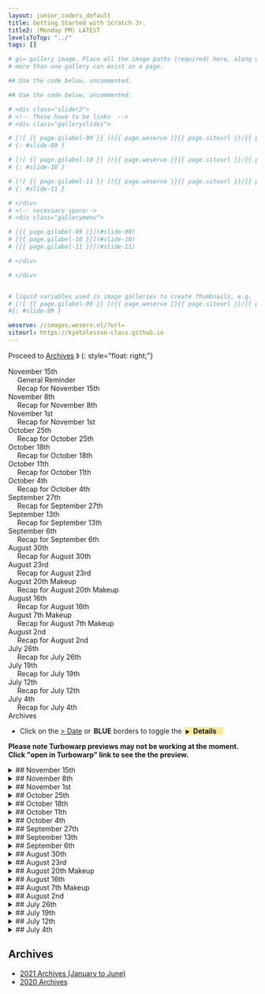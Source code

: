 ```yaml
---
layout: junior_coders_default
title: Getting Started with Scratch Jr.
title2: (Monday PM) LATEST
levelsToTop: "../"
tags: []

# gi= gallery image. Place all the image paths (required) here, along with an (optional) label (goes above the image)then paste the raw markdown in teh appropriate place.
# more than one gallery can exist on a page.

## Use the code below, uncommented.

## Use the code below, uncommented.

# <div class="slider2">
# <!-- These have to be links  -->
# <div class="galleryslides">

# [![ {{ page.gilabel-09 }} ]({{ page.weserve }}{{ page.siteurl }}/{{ page.dir }}{{ page.giurl-09 }}&w=477 )](./{{ page.giurl-09 }}){: target="_blank"}
# {: #slide-09 }

# [![ {{ page.gilabel-10 }} ]({{ page.weserve }}{{ page.siteurl }}/{{ page.dir }}{{ page.giurl-10 }}&w=477 )](./{{ page.giurl-10 }}){: target="_blank"}
# {: #slide-10 }

# [![ {{ page.gilabel-11 }} ]({{ page.weserve }}{{ page.siteurl }}/{{ page.dir }}{{ page.giurl-11 }}&w=477 )](./{{ page.giurl-11 }}){: target="_blank"}
# {: #slide-11 }

# </div>
# <!-- necessary space-->
# <div class="gallerymenu">

# [{{ page.gilabel-09 }}](#slide-09) 
# [{{ page.gilabel-10 }}](#slide-10)  
# [{{ page.gilabel-11 }}](#slide-11) 

# </div>

# </div>


# liquid variables used in image galleries to create thumbnails, e.g.
# [![ {{ page.gilabel-09 }} ]({{ page.weserve }}{{ page.siteurl }}/{{ page.dir }}{{ page.giurl-09 }}&w=477 )](./{{ page.giurl-09 }}){: target="_blank"}
#{: #slide-09 }

weserve: //images.weserv.nl/?url=
siteurl: https://kyotolesson-class.github.io
---
```



 
Proceed to [Archives](./a_mon0500pm-Archives.html) 》 
{: style="float: right;"}
<br clear="both">

<div id="toc">

* [November 15th](#november-15th)
  * [General Reminder](#general-reminder)
  * [Recap for November 15th](#recap-for-november-15th)
* [November 8th](#november-8th)
  * [Recap for November 8th](#recap-for-november-8th)
* [November 1st](#november-1st)
  * [Recap for November 1st](#recap-for-november-1st)
* [October 25th](#october-25th)
  * [Recap for October 25th](#recap-for-october-25th)
* [October 18th](#october-18th)
  * [Recap for October 18th](#recap-for-october-18th)
* [October 11th](#october-11th)
  * [Recap for October 11th](#recap-for-october-11th)
* [October 4th](#october-4th)
  * [Recap for October 4th](#recap-for-october-4th)
* [September 27th](#september-27th)
  * [Recap for September 27th](#recap-for-september-27th)
* [September 13th](#september-13th)
  * [Recap for September 13th](#recap-for-september-13th)
* [September 6th](#september-6th)
  * [Recap for September 6th](#recap-for-september-6th)
* [August 30th](#august-30th)
  * [Recap for August 30th](#recap-for-august-30th)
* [August 23rd](#august-23rd)
  * [Recap for August 23rd](#recap-for-august-23rd)
* [August 20th Makeup](#august-20th-makeup)
  * [Recap for August 20th Makeup](#recap-for-august-20th-makeup)
* [August 16th](#august-16th)
  * [Recap for August 16th](#recap-for-august-16th)
* [August 7th Makeup](#august-7th-makeup)
  * [Recap for August 7th Makeup](#recap-for-august-7th-makeup)
* [August 2nd](#august-2nd)
  * [Recap for August 2nd](#recap-for-august-2nd)
* [July 26th](#july-26th)
  * [Recap for July 26th](#recap-for-july-26th)
* [July 19th](#july-19th)
  * [Recap for July 19th](#recap-for-july-19th)
* [July 12th](#july-12th)
  * [Recap for July 12th](#recap-for-july-12th)
* [July 4th](#july-4th)
  * [Recap for July 4th](#recap-for-july-4th)
* [Archives](#archives)

</div>

* Click on the [> Date]() or <span style="color: var(--borderblue);  border-left: 9px solid var(--borderblue)!important;border-radius: 4px 4px; font-weight: bold; padding-left: 2px;">BLUE</span> borders to toggle the <span style="background-color:#ffeca0; border-left: 10px solid var(--borderblue) !important;border-radius: 4px 4px;"><b>  &nbsp;<span style="font-size: 70%">▶︎</span>&nbsp;&nbsp;Details&nbsp;&nbsp;&nbsp;&nbsp;</b></span>

**Please note Turbowarp previews may not be working at the moment. Click "open in Turbowarp" link to see the the preview.**

<details markdown=1>
<summary markdown=1>## November 15th
</summary>

## November 15th

### General Reminder

It is important for the safety of your children that we have written notice if anyone other than a guardian/parent is to pick up or take responsibility for your child at pickup time. This includes having the child wait with them until you arrive. Please be sure to tell us (in writing, e.g. via line) if you need to allow someone to pickup or take charge of your child. 

### Recap for November 15th

Basic Paint Battle Game
  : Today, some students worked on modifying a basic Paint Battle/Splatton type game.

{% include zakviewer.html Name="PBRR base game 2021 11 15 on Scratch" ID="https://scratch.mit.edu/projects/602449292/editor" caption="If you press space, a number representing the amount of white appears. The lower this number, the better your score." %}

The goal for them was to add their own character, make the character move randomly around the screen. Then, using the brightness effect, the character should stamp a white outline of itself, which erases any paint blobs beneath it. To do this they use blocks like this:

{% include imgur.html title="" ID="https://i.imgur.com/dhcLgZh.png" caption="" width="" height="" spacer="" %}


Student S
  : This version includes two games in one. 

{% include zakviewer.html Name="Student S Paint battle rifle randomized" ID="https://scratch.mit.edu/projects/601619813/editor" caption="In addition to the splatton type game, you have to avoid the squid. If your mouse touches the squid, the game is over." %}


Student M 
  : He used a house for his character. 
{% include zakviewer.html Name="Paint battle rifle randomized remix on Scratch" ID="https://scratch.mit.edu/projects/601341489/" caption="" %}

Student A
  : This game uses a star moving in a circle, and another character that says stop.
{% include zakviewer.html Name="Painter Gun Game on Scratch" ID="https://scratch.mit.edu/projects/601318429/" caption="" %}

Student J
  : Student J used a Dinosaur for his character

  {% include zakviewer.html Name="Paint battle rifle randomized remix on Scratch" ID="https://scratch.mit.edu/projects/601318434/" caption="" %}

Individual Projects 
  : Other students worked on individual projects. 

Sea Bun Pet 
  : Student K is in the process of creating a Sea Bun Pet Game. She is using various when key pressed blocks to do various actions. 

{% include zakviewer.html Name="sea bun pet 2021 11 15 on Scratch" ID="https://scratch.mit.edu/projects/602450233/editor" caption="Today she modified the project design (press space). Press h to see the ball, s to change size of slug. Click the name box to change the name." %}

FNF 
  : Student H continued working on his FNF project. 

{% include zakviewer.html Name="FNF resources remix 2021 11 15 " ID="https://scratch.mit.edu/projects/602457655/" caption="He added some characters and animated them on the menu screen. Click Story to see them." %}

</details>


<details markdown=1>
<summary markdown=1>## November 8th 
</summary>

## November 8th 



### Recap for November 8th 



Animating a character
  : Student A added an animation to her Mario Game (Like Grey) character. She stumbled at one point because she made the character change costume twice, which undid the action she wanted. That game being finished, she looked for a new project to do.

{% include zakviewer.html Name="Like Grey copy" ID="https://scratch.mit.edu/projects/593059358/" caption="" %}


Ask Block
  : Student K learned how to use the ask block, make a variable to store the value of the answer, and show the answer on the screen. For a while she worked with a drawing tablet, and explored using the paint area functions.


FNF
  : Student H made his movie stop when it reached a certain size, then continue until it was finished by using a repeat until block. He figured out by himself how to switch to the menu screen when the intro movie was finished and show the first character. Well, almost...


Splatoon
  : Student M hacked a Splatoon type project by adding more characters and giving them more powers. He did some debugging when the up arrow motion on his characters stopped moving. Student M know alot about how games are played and how to hack them to make them more playable, his challenge will be on taking those skills and making his own games. 

{% include zakviewer.html Name="スプラトゥーン / splatoon remix" ID="https://scratch.mit.edu/projects/596375420/" caption="" %}


Inventing a new game: Death Ray Variation
  : Student S started with a death ray 
  
{% include zakviewer.html Name="Death Rays" ID="https://scratch.mit.edu/projects/587873991/" caption="This a teacher demo of various rays..." %}

and turned it into a game. He created several "enemy balls" that attack Voldermort by going to edges and gliding towards him. If they touch a death ray, they "die". We did some debugging so that they would return to their original position when hit.

{% include zakviewer.html Name="Death Rays\. copy remix on Scratch" ID="https://scratch.mit.edu/projects/597164047/" caption="The return to original position is still unfinished" %}

First Platformer
  :  Student J wanted to make a Mario type game. He quickly learned how to make backgrounds and his main sprite. He wanted to edit his background, but couldn'T because it was a bitmap, which led to an attempt at a simple explanation of the difference between bitmap and vector drawing. 

{% include zakviewer.html Name="Platformer" ID="https://scratch.mit.edu/projects/593075989/" caption="" %}

</details>

<details markdown=1>
<summary markdown=1>## November 1st
</summary>

## November 1st


### Recap for November 1st

Underwater Sea Slug Project 
  : Following on their interest in Sea Slugs, Student K made the beginnings of and undersea themed project. They used pixlr to remove the background from an image of a sea slug. They used a lot of when key pressed and switch backdrop and backdrop changed blocks to control the visible items, and included an instructions page. They also began using the ask block.

{% include zakviewer.html Name="Sea Slug Project" ID="https://scratch.mit.edu/projects/593633417/" caption="Press any key to see the instructions page" %}

Soccer game
  : Student J made their first Scratch Project, a soccer game project.


{% include zakviewer.html Name="Soccer Game 2021 11 01" ID="https://scratch.mit.edu/projects/593083121/editor/" caption="press the green flag to see the player move." %}


Space Shooter 
  : Student S made great strides on his space shooter. We discussed the advantages and disadvantages of using individual sprites and of using clones for this type of project. After thinking about it he chose to use individual sprites, and meticulously copied and verified his code in each one. By using glides instead of move blocks for the balls this project became quite challenging and different than the usual Space invaders game. Other students really enjoyeed watching and playing this game.

{% include zakviewer.html Name="Space Invaders 2021 11 01 on Scratch" ID="https://scratch.mit.edu/projects/593635410/" caption="Press left and right arrow to move shooter and up arrow to shoot." %}

Remix and Hack
  : Student M continues to explore a variety of games. He enjoys in changing them so they are more playable. Today's favorite was a Submarine game.
{% include zakviewer.html Name="Submarin remix on Scratch" ID="https://scratch.mit.edu/projects/593081843/" caption="" %}

FNF 
  : Student H continues his FNF game. He spent some time collecting and selecting resources for the project. In addition, he developed a plan for the opening sequence, and began walking through coding the initial sequence together. 

{% include zakviewer.html Name="FNF resources remix copy on Scratch" ID="https://scratch.mit.edu/projects/593081941/editor" caption="Press Story to start the opening sequence." %}


</details>


<details markdown=1>
<summary markdown=1>## October 25th
</summary>

## October 25th

### Recap for October 25th



Clicker Game and Shooting Game
  : Student S finished his Space Clicker Game, and began a new project. The first challenge in the new game was how to make the balls take random positions only in the upper half of the screen. I encouraged him to define exactly where he wanted the balls to go in words, and as he did it he figured out how to do it.

{% include zakviewer.html Name="Shootgame 2021 10 25 S original slightly modified" ID="https://scratch.mit.edu/projects/589645847/" caption="" %}

{% include zakviewer.html Name="Space clicker" ID="https://scratch.mit.edu/projects/562106841/" caption="" %}

FNF
  : Student H started out by analyzing several versions of Friday Night Funkin', and making list of resources, actors, events, and features he wanted to include in his own version of the game. After doing that, he began designing his own main character. 


Corrections and Hacks
  : Student M's specialty is hacking existing projects to make them infinitely playable or behave interestingly. Last week he made some changes to one project, but it didn't quite work the way he wanted. This week we worked through how to get the bullets to fly at the right angle by pointing the second shooter in the right direction, and getting the bullet to point in the same direction. He also worked on hacking some more projects. He had gained wide experience on how different games work.

{% include zakviewer.html Name="TD for M 2021 10 18 Fixed" ID="https://scratch.mit.edu/projects/586318215/" caption="" %}

Platformer with Lava
  : Student A picked up on project that you've made quite some time ago we added traps lava and spikes to her project we started out with a simple lava and then we I showed her how to make it appear only on a particular screen when she understood that basic method she then on her own created similar pitfalls on all the other screens

ScratchJr. Music Project
  : Student J in ScratchJr. had an original idea for a music project where a drum of hammer would hit a drum and make a sound. We then expanded this by adding more drums and by making the hammer twirl across the screen

{% include imgurmp4.html link="https://i.imgur.com/8IClyf8.mp4" %}


Soundtrap
  : Student K opened a new Sountrap account and began exploring adding tracks and modifying them to make interesting sounds. Today was mostly an exploration day, and maybe next week we will try some more guided work.



</details>


<details markdown=1>
<summary markdown=1>## October 18th
</summary>

## October 18th

### Recap for October 18th


* Student J worked on developing his ScratchJr. Space Invaders into a story with a game. The story begins with a villain disrupting 2 by-standers. A hero comes and the villain and hero fight (i.e. the Space Invaders game). When the player wins the game, the hero then returns to the bystanders. The coding involved a variety of blocks, including the introduction of the change scene block.


* Student A completed a new String Figures game and began planning her next project.

{% include zakviewer.html Name="Ayatori" ID="https://scratch.mit.edu/projects/582228901/" caption="The student learned how to add project instructions ot the background using the text box control in the paint editor." %}

* Student S continued his Clicker game. This week he added a timer, which involved identifying the places where the timer needed to be reset and where it should be tested to trigger the game over condition. 


* Student H found a model for a project from a modification of the Friday Night Funk Music Rhythm game, and began to recreate the model by importing characters, coding basic movement, and designing his home screen and how it would function. 

{% include zakviewer.html Name="FNF vs. Mickey" ID="https://scratch.mit.edu/projects/586292667/" caption="In addition to this inital coding, he developed a clear set of events and actions for the beginning of his game that he will implement next class." %}


* Student M worked on modifying a Tower Defense game. He added a new character and attempted to recreate the bullet firing event by reusing and modifying code. He began to understand (with a little help) how to identify the relevant pieces of code. As class ended however, he introduced a coding error that will give him a chance to practice troubleshooting next week. This is still a work in progress but an interesting challenge. 


* Student H2 worked on a project inspired by the Battle Cats project. 

* Student K was introduced to using a drawing tablet and made several new characters using it.

</details>



<details markdown=1>
<summary markdown=1>## October 11th
</summary>

## October 11th


### Recap for October 11th

We played a game based on a lecture by [Professor 井本陽久](https://logmi.jp/business/articles/322794). The game consists of a 6x6 grid. Student place a "1" in 6 of the squares. The remaining squares in the grid automatically receive higher number based on the game rules. The goal is to produce the highest possible number in the grid. If the "1"s represent people who have a virus in a room, people who "get sick" (higher numbers) are ones standing next to 2 or more sick people. The later numbers represent people who get sick after so many days. The goal of the game is both to get everyone sick, but as slowly as possible. 

The game is very good for teaching logical thinking, problems solving, concentration, amongst other other mental skills. Kids worked on their own, with some kids being able to beat the minimum score of 6. The game is open ended in that no one knows what the highest possible number is. In fact, after working very hard on it for an hours, student S was able to get to 18, beat the highest number given in the original lecture, 17. I have read that 23 is possible, but have 

In the leftover time, students then also worked on their own projects. Some notable progress included:

* Student J learned how to make messages by adding movement buttons to a ScratchJr. Space Invaders Game.
* Student A began a "string figures" game in Scratch.
* Student S continued his Clicker game.
* Student H contemplated a Carnage Symbiote project.
* Student M worked on a video sensing jukebox: 

{% include giphy.html link="https://media.giphy.com/media/QU6INb6ibeI7NcF3c8/" %} 

* Student K played with various sounds in scratch

</details>


<details markdown=1>
<summary markdown=1>## October 4th
</summary>

## October 4th

### Recap for October 4th

Drawing
  : Today there was some interest in drawing and costume design.

Student K focused on very detailed drawing of "a bag of flesh". They asked for some help making "tears" and I suggested using variable length/width lines. 

{% include imgur.html title="draw" ID="https://i.imgur.com/umAvVfe.png" caption="" width="200px" height="" spacer="" %}



Somewhat inspired by the above, we installed the Scratch Addons Extension on student H's computer so he could use onionskinning to copy images, and he began to copy images he drew, somewhat inspired by Student K's image. 

{% include imgur.html title="Bag of flesh" ID="https://i.imgur.com/izeWT7Y.png" caption="" height="" width="200px"  spacer="" %}


He also spent some time drawing his own character for a "madness combat deimos" game. The first step will be creating skins and weapons for the player to choose.
Student S  made attractive game over screens for his clicker game. We talked about the relative merits of using individual sprites over costumes, and how to track time in order to decide when the player loses.

{% include imgur.html title="" ID="https://i.imgur.com/tu52quK.png" caption="" width="200px" height="" spacer="" %}

{% include imgur.html title="" ID="https://i.imgur.com/Vl2MPjq.png" caption="" width="200px" height="" spacer="" %}


So close and yet so far.
  : Student S was quite puzzled when his "red ball" character did not disappear at the edge like it was supposed to. 

{% include imgur.html title="" ID="https://i.imgur.com/1Lc6DVi.png" caption="The red ball is right at the edge. Or is it??" width="200px" height="" spacer="" %}

It turned out, after being led on many false trails, that the ball was exactly 1 pixel off from the edge, just not quite close enough to register as touching. Despite the trouble, it was a good opportunity to demonstrate some debugging/problem solving strategies.


Hacking
  : Students M, H, and A explored projects in Scratch in search of ideas for future projects. They hacked the health points of projects so they could play indefinitely. Student M also added more music to his music jukebox.

Making It Rain
  : Student J started making a Space Invaders game in ScratchJr. He made 31 "dot" characters (we counted) and we worked together to make the dots behave like rain by using move blocks, a message block, some speed blocks, and some infinite loop blocks.

</details> 


<details markdown=1>
<summary markdown=1>## September 27th
</summary>

## September 27th

### Recap for September 27th

Today we started out by taking an bird's eye view of a project, to understand how a project is made from beginning to end.  I briefly reviewed [this breakdown](./../lessons/BattleCats.html). The purpose was to demonstrate:

   * How to think about their projects as a whole. Children sometimes get lost in details or in the early steps of a project, without a clear idea of where the project is heading.
  * At the same time, helping them see how the details need to work together to reach that goal. 
  * How to translate their project ideas from the image in their minds into the object language they are programming in, in this case Scratch. This is a crucial step in coding, but is not merely a question of knowing the object language, but of the previous elements. Developing both of these is what this exercise promoted.
  * This leads to a sense of the importance and benefits of planning games beforehand
  * I also touched on some of the common elements of many games, such as initialization and game over screens, and to begin including them in their games.
  * In addition, I tried to encourage them to focus more on the player experience, which many of our students struggle with or neglect.

After a brief discussion, I had children put away their computer and gave them a sheet of paper. They were asked to write down an overview of their current project incorporating the elements we had talked about. Once they completed this, they could start working on their projects again.

For example:

  * Student A was able to add Money Buttons to a Battle Cats project she had started last week. She also made sure that the player began with no money at the start of the game. 
  * Student S made a concrete plan for his project including a game over screen and a clear way for the player to win or lose based on timing the player's clicks.
  * In addition to planning out their overall game, Student K began planning out a character design stage, including choosing 5 hats, wings and tails. We worked out how many characters she would need to make, as well as how many possible characters could be designed.
  * Student M took an existing project and came up with ideas for adding balloons that would pop out when a character defeated an enemy.
  * Student H plotted out his game including 3 different ways (falling, fighting) the player could lose points, and began designing his characters.
  * Student J came up with an original idea for a ScratchJr Project, a puzzle game. We talked about how this could be done within ScratchJr.'s limitations, and I showed him a trick in the paint screen that would allow him to have his pieces fit together nicely.

In the end I think this was a very successful exercise. It was clear from the way kids proceeded on their projects that they were now thinking more actively and purposefully about their projects, not merely copying code or focusing on one step at a time. 

</details>


<details markdown=1>
<summary markdown=1>## September 13th
</summary>

## September 13th

### Recap for September 13th

Today kids worked on their own projects. 

One kid finished his Basketball Project. Another made great strides in his clicker game,a test project to test out various blocks and techniques, and apply tricks used in the Pacman Project. This project uses skills such as sending messages, forever loops, my blocks, repeats. 

{% include zakviewer.html Name="Space clicker" ID="https://scratch.mit.edu/projects/562106841/" caption="" %}

Student K explored the sounds interface in the scratch editor, sampling and tweaking a variety of sounds to create bizarre effects.

Some kids who were looking for a new project became interested in Battle Cats project I recently made. The game had one interesting feature: It was programmed to so the player would always lose. This was as an incentive to get kids to want to change it. I encouraged them to open it up and they hacked it right away. 

After playing with it a while they started asking for help making it better and adding other characters and changing the interface. 

{% include zakviewer.html Name="Battle Cats simple no shop 2 remix" ID="https://scratch.mit.edu/projects/569638451/" caption="" %}

Lastly, ScratchJr. student J completed a maze project mostly on his own with occasional prompting. We worked on using the drawing interface, especially in drawing straight line and corners. This is a bit buggy in scratch junior so it needs special attention and he did great mastering it. He seemed comfortable with all the parts of this project, and I will give him something more challenging next week.

</details>



<details markdown=1>
<summary markdown=1>## September 6th
</summary>

## September 6th



### Recap for September 6th

Today we (nearly) finished making the basic Mario game based on Grey. We added more levels and made the flag switch the levels.


{% include zakviewer.html Name="Student A" ID="https://scratch.mit.edu/projects/564896769/" caption="Great project!" %}


{% include zakviewer.html Name="Student M" ID="https://scratch.mit.edu/projects/564897209/" caption="" %}

{% include zakviewer.html Name="Student H" ID="https://scratch.mit.edu/projects/564897884/" caption="" %}

{% include zakviewer.html Name="Student S" ID="https://scratch.mit.edu/projects/564896942/" caption="" %}

One student learned how to change his profile and downsize and image. We talked about the fact that the move block needs to know which direction to move, and that moving in a negative direction moves backwards.

Student K joined us for the first time today. They made a somewhat different version of the game, focusing more on blocks they were familiar with. For example, they struggled with making the cat move up and down, and hardcoded the movement with set y blocks rather than using change y by blocks. They worked on making the cat face in different dirrections.


Instead of levels, they made individual platforms. This is just a different way of doing this project, and a good way to reinforce what you know while building to new skills. Towards the end we added some new blocks, such as if and sensing blocks to test for contact.


{% include zakviewer.html Name="beeps adventure" ID="https://scratch.mit.edu/projects/567151154/" caption="" %}

We also had a ScratchJr. Student who continued working on their Issun-bōshi (Tom Thumb) Story, and remaking sample projects. 



</details>

<details markdown=1>
<summary markdown=1>## August 30th
</summary>

## August 30th

### Recap for August 30th

Today we worked a group on a very basic platformer project based on a project called Grey.  It includes only the essentials, but it introduces concepts like variables, My Blocks, if blocks to detect keypresses, gravity,  and "pulling up out of the ground" particle physics, and even a little tutorial on drawing triangles. This project forms the basis of most platform and scrolling projects and can be easily modified to suit almost any project.


{% include zakviewer.html Name="Basic Platformer Based on Grey" ID="https://scratch.mit.edu/projects/564896968/" caption="So far we have created the player, added gravity, and pulled the character out of the ground when it falls." %}

We had a lot of kids working on it and once, with some technical issues, a few mistakes by me, and the occasional distraction, so it was slow going. The good news is the hard part is over, and it gets easier from here. Next week we start movement.


Students also worked on individual projects, such as a clicker game, a basketball project, and a shooting game in Tynker.


</details>


<details markdown=1>
<summary markdown=1>## August 23rd
</summary>

## August 23rd

Several announcements:
  : The class notes for last weekend are on the website. We have had a lot of makeup classes recently, and, to avoid confusion, let me explicitly state that class notes for your child's makeup classes are on the page for their usual class, not for the day they attended. For example a Monday student who attends a makeup on Friday will have any notes relevant to him/her on the Monday Page. 

  : Since we are heading into another Emergency Period, we will be strictly enforcing our Covid guidelines around hand washing, social distancing and mask wearing, etc. If you could remind your child these are important rules and of the need to cooperate with them that would be helpful. In addition, seating and snack times will be staggered accordingly.

  : We are pleased that for the most part students are focused and attentive during class, and with their cooperation we are creating a fun, relaxed, yet productive learning environment. However, to maintain this, it would be a good time to remind your child that the main activity in class should be working on assignments and projects, i.e. learning to code. I want to avoid ending the day with a child not having made any tangible progress.  Exploring games and playing them, while educational and part of our goal, is better done at home.

  : (To clarify: We do encourage students to explore the many games that Scratch and Tynker make available, and investigating and hacking other projects is a valid part of learning. We also understand the temptation to play them in class is very strong. However, this can easily become a distraction (for them and others) and a gentle reminder from parents would help me better keep these factors in balance. We do provide free time during breaks, and this is not meant as a ban, but a reminder.)

  : Lastly, our class policy is that students should make an effort to communicate, even amongst themselves, in English, as much as practicable, especially during the first section of class. We understand the limitations around this, but we want to be sure this expectation is clearly understood by all so that we can help support them with this. 

### Recap for August 23rd

Student H made an original Basketball project. He was able to code the motion of the ball, including the initial wait with minimal prompting. He began to understand how to connect the idea in his head with the blocks and code in his project.

{% include zakviewer.html Name="Basketball 08 23" ID="https://scratch.mit.edu/projects/562811122/" caption="" %}

Student A continued working on her Pacman project. She added many more pills and ghosts. She was able to figure out by herself how to implement the code so the the ghosts to not go through walls. However they would get stuck on the wall, and with a some very minor help in debugging, she got it working. Great job!

{% include zakviewer.html Name="Pacman 08 23" ID="https://scratch.mit.edu/projects/557526306/" caption="" %}



Student M continue his Dragon Vs. Choppers game. He got stuck at one point as there was a mysterious bug in Tynker where one clone wouldn't delete. After much effort by both us us, we just replaced the actor with annoher one and rewrote the code. AAll fixed.

{% include tynkerprojectpage.html Name="Dragon Vs. Choppers" ID="https://www\.tynker\.com/play/graveyard\-rampage/6123885ae568236c9d623d8d\-869768XriVAxMUwYYOIZvB1MrX3YAk" caption="" %}


</details>





<details markdown=1>
<summary markdown=1>## August 20th Makeup
</summary>

## August 20th Makeup

### Recap for August 20th Makeup


Student M made many modifications to a Tynker Dragon and Choppers Tutorial. He added many more attackers, and also another Dragon. He made the new attackers able to attack new dragon, and created new weapons for the dragon, including a fireball and a bomb, and created keypresses for firing them. We also debugged the bomb to so it wouldn't explode if it was touching the dragon. At first he was merely copying and pasting code, his modifications show an understanding of how the code worked.

{% include tynkerprojectpage.html Name="" ID="https://www.tynker.com/play/dragon-vs-choppers-08-20-mik/611fcca602bc001a954d4412-162984XtGNywA74aIqiRRaeZbzLMsk" caption="the b and v and space keys shoot different weapons. The arrow keys rotate and move the dragons." %}

Student S designed his own Clicker Game. He made some very creative movements, and we talked about how to add more levels to the game later.

{% include zakviewer.html Name="Untitled\-4" ID="https://scratch.mit.edu/projects/562106841/" caption="Click the shapes to get points." %}


</details>


<details markdown=1>
<summary markdown=1>## August 16th
</summary>

## August 16th

### Recap for August 16th


Today we continued working on the pacman project. We added a score keeper. We added pills and ghosts. 



{% include imgur.html title="" ID="https://i.imgur.com/8cAUTZr.png" caption="
We made the ghost randomly look for Pacman. As it does, if it hits a wall, it changes direction." width="" height="" spacer="" %}

We almost have a working Pacman game. 

{% include zakviewer.html Name="PAC 2021 08 17 class project" ID="https://scratch.mit.edu/projects/561047033/" caption=" We still have to add more pills, ghosts, and levels. We have to make the ghosts be able to detect Pacman, and we need super pills, and intro and game over screens." %}


</details>


<details markdown=1>
<summary markdown=1>## August 7th Makeup
</summary>

## August 7th Makeup

### Recap for August 7th Makeup

Student M worked on a new project with a twist: The hero is very very small! He had a lot of fun with it, and the result is quite funny!

{% include tynkerprojectpage.html Name="Super Jumper" ID="https://www.tynker.com/play/super-jumper-08-06/610eb4f84836c2133c732123-777519XmMFnBZXdIRXfzmWYUilUaIk" caption="Though he is small, codey can beat the giant bad guys if he runs out of their range quickly enough." %}


</details>



<details markdown=1>
<summary markdown=1>## August 2nd
</summary>

## August 2nd

### Recap for August 2nd

Today we walked through a basic Pacman game. There were only 2 kids today, so it went very smoothly and we make a lot of progress. The kids worked hard straight to the end, with only a short break!

{% include zakviewer.html Name="PAC 2021 08 02 class project" ID="https://scratch.mit.edu/projects/557526249/" caption="

This involves

* making the pacman, including 'painting with transparency' 
* making the background and maze
* teaching the pacman to move
* teaching it to bounce off walls
* adding a pill
* initializing the pill and pacman
* teaching the pill to hide when pacman touches it<span>" %}

To everyone who wasn't here, hope everyone is having a nice Summer, and see you all soon!

</details>



<details markdown=1>
<summary markdown=1>## July 26th
</summary>

## July 26th

### Recap for July 26th


Today kids worked on their own projects mostly. 

Importing GIFs
  : Student H learned that he could import gif files easily into Scratch, and it would extract the images inside it. This inspired him to make a "comical" project with some of his favorite gifs.

{% include zakviewer.html Name="smg4" ID="https://scratch.mit.edu/projects/554323778/" caption="" %}

Singer
  : For this project, Student H made the singer sing using if key pressed and repeat until not pressed blocks. 

{% include zakviewer.html Name="" ID="https://scratch.mit.edu/projects/556368023/editor/" caption="If the left arrow and up arrow key are pressed, the actor will 'speak' as long as the up arrow key is being pressed." %}

Duck Breaks Egg
  : Student S invented his own Duck Breaks Egg game, where the arrow keys are used to make the Duck break the egg. At first one could only break one egg per game. I challenged him to make it so we could press space button to keep playing. We also displayed the score. Once he managed that I challenged him ot make the game progressively harder, such as by changing the speed of the egg's getaway.

{% include zakviewer.html Name="2021 07 26 SAK Duck Breaks Egg" ID="https://scratch.mit.edu/projects/556368677/" caption="This project charges up a ball when you press it, and launches it at a skeleton when you let go. The ball's speed increases the longer the player holds down the ball." %}


Spin Launcher 
: Student M completed the following Spin Launcher Tutorial. This project teaches about program physics, such as velocity, friction, and restitution.

{% include tynkerprojectpage.html Name="Spin Launcher" ID="https://www.tynker.com/play/2021-07-26-mik-spin-launcher/6100d80493bf41446c04b533-999387XkCuOoYBQ1YqqRoYdthlbOEk" caption="" %}

He also continued his favorite activity, making impossible projects with large number fo actors, and no  way to win! 

{% include tynkerprojectpage.html Name="Grump Cat" ID="https://www.tynker.com/play/grumpy-cat/60d9974fda04ff4ee202afa8-830018XszwO9pv0L399RbGoSTSaXAk" caption="The boss characters are too strong and too many for our hero to win." %}

and this one

{% include tynkerprojectpage.html Name="BIRD MAYHEM" ID="https://www.tynker.com/play/2021-07-26-mik-bird-mayhem/6100da164042174b3b3333f5-598836XlXu8svDuKL4jLU7z2ZuL0Qk" caption="This project is also baboutaout physics" %}

Singer, Piano, and Guitar
  : Student A completed this music tutorial. For our modification of it, she learned how to change the costume color of the singer when we click her. 

{% include zakviewer.html Name="Singer, Piano, and Guitar" ID="https://scratch.mit.edu/projects/554319119/" caption="" %}


</details>


<details markdown=1>
<summary markdown=1>## July 19th
</summary>

## July 19th

### Recap for July 19th

Today we started off with a series of tests ([test 1](https://scratch.mit.edu/studios/30066443), [test 2](https://scratch.mit.edu/studios/30066443), [test 3](https://scratch.mit.edu/studios/30066443))based on the recent Mario galaxy 4 projects. Students were given a set of blocks and instructions to turn those blocks into particular actions. For example, these blocks

![Imgur](https://i.imgur.com/8aIbtoh.jpg)

were used to make the actor go up and down and touch the donut:

![Imgur](https://i.imgur.com/YpYX7o5.jpg)

The first test was pretty easy, but the last one required some thinking. I was pleased that they were all able to complete it, with a little help.

After that, kids continued their own projects and tutorials. I also showed them this video sensing project, which inspired at least one kid to develop his own version, which kids enjoyed.

{% include zakviewer.html Name="video jukebox sample 01" ID="https://scratch.mit.edu/projects/553933754/" caption="follow link to see it in action" %}

We closed the day with a new game, ["Hackenbush"](http://www.papg.com/show?1TMP=). In addition to being fun, it helps teaches about thinking ahead and basic logic.


</details>

<details markdown=1>
<summary markdown=1>## July 12th
</summary>

## July 12th

### Recap for July 12th


Today's main lesson was to continue the Mario Galaxy 4 project, finishing step 3 and starting step 4. First, students installed an addon to the chrome browser to make it easier to edit in scratch. We added code to go to a new level when the donut is eaten by kuma. We also added some sound, and made the donut move to a new location. 

```
when @greenFlag clicked // in the donut
forever
    if <touching [kuma v]?> then
        start sound [Chomp v]
        broadcast [next level v]
        point in direction (pick random (-179) to (180))
        wait (0.5) seconds
    end
end
```
{: .msb}

We then added a variable called level. We initialized the level, and updated it each time we reached a new level. We learned how to show the level. 

```
when @greenFlag clicked // in the earth, we 
set [Level v] to [1]
switch costume to [earth v]
go to x: (0) y: (0)

when I receive [next level v] // in the earth
change [Level v] by (1) 
next costume
```
{: .msb}

We also briefly touched on how to make characters larger and smaller in the paint editor using the onionskin tool.


{% include zakviewer.html Name="a leaning thingy\.\.\. for a class revised 0711" ID="https://scratch.mit.edu/projects/552682487/" caption="" %}

{% include zakviewer.html Name="Move Dot around 4" ID="https://scratch.mit.edu/projects/552544825/" caption="" %}

{% include zakviewer.html Name="Crab is going around the earth" ID="https://scratch.mit.edu/projects/550765576/" caption="" %}

{% include zakviewer.html Name="bird taco revised dc 07 11 copy" ID="https://scratch.mit.edu/projects/552693376/" caption="" %}

</details>



<details markdown=1>
<summary markdown=1>## July 4th
</summary>

## July 4th

### Recap for July 4th

Today we worked as a group on a new project, based on Mario Galaxy 4. I broke the orignal project down into steps, and we walked through them as a group. The kids were really focused and we managed to get through 2 1/2 steps. The kids were able to individualize their projects, and, even if the code is almost the same, each one has a unique character to it. 

{% include zakviewer.html Name="Super Mario Galaxy V4" ID="https://scratch.mit.edu/projects/550673084/" caption="This is the original project " %}




{% include zakviewer.html Name="Galaxy 4 step 1" ID="https://scratch.mit.edu/projects/550487306/" caption="" %}


{% include zakviewer.html Name="Galaxy 4 step 2" ID="https://scratch.mit.edu/projects/550496185/" caption="" %}


{% include zakviewer.html Name="Galaxy 4 step 3" ID="https://scratch.mit.edu/projects/550505531/" caption="We are halfway through here" %}



Here are the results so far:

{% include zakviewer.html Name="crab is going around the earth" ID="https://scratch.mit.edu/projects/551067988/" caption="Student S" %}


{% include zakviewer.html Name="Walkingchick " ID="https://scratch.mit.edu/projects/551054675/" caption="Student Y" %}


{% include zakviewer.html Name="Move Dot around" ID="https://scratch.mit.edu/projects/551091293/" caption="Student A" %}


{% include zakviewer.html Name="Taco Bird" ID="https://scratch.mit.edu/projects/551092574/" caption="Student M" %}


{% include zakviewer.html Name="a leaning thingy... for a class" ID="https://scratch.mit.edu/projects/551052199/" caption="Student H" %}



</details>


## Archives 

* [2021 Archives (January to June)](./a_mon0500pm-Archives2021.html)
* [2020 Archives ](./a_mon0500pm-Archives2020.html)


<!-- <div class="bottomSpacer">

</div> -->
